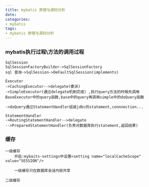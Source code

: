 ```yaml
---
title: mybatis 原理与源码分析
date:
categories:
- mybatis
tags:
- mybatis 原理与源码分析
---
```


### mybatis执行过程\方法的调用过程
    
    SqlSession
    SqlSessionFactoryBuilder->SqlSessionFactory
    sql 查询->SqlSession->DeFaultSqlSession(implements)

    Executor
    ->CachingExecutor-->delegate(委派)
    ->SimpleExecutor(通过delegate机制完成) ,执行query方法的时候先调用BaseExecutor中的query函数,base中的query再调用simple中的doQuery函数
    
    ->doQuery通过StatementHandler组装jdbc的statement,connnection...

    StatementHandler
    ->RoutingStatementHandler-->delegate
    -->PreparedStatementHandler(负责对数据库执行statement,返回结果)


### 缓存

    一级缓存
        开启:mybaits-settings中设置<setting name="localCacheScope" value="SESSION"/>
        
        一级缓存只在数据库会话内部共享
    
    二级缓存
